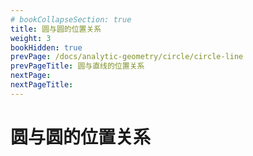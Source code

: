 ```yaml
---
# bookCollapseSection: true
title: 圆与圆的位置关系
weight: 3
bookHidden: true
prevPage: /docs/analytic-geometry/circle/circle-line
prevPageTitle: 圆与直线的位置关系
nextPage: 
nextPageTitle: 
---
```


# 圆与圆的位置关系

